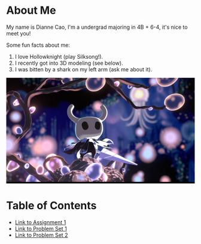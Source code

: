 
# About Me
My name is Dianne Cao, I'm a undergrad majoring in 4B + 6-4, it's nice to meet you!

Some fun facts about me:
1. I love Hollowknight (play Silksong!).
2. I recently got into 3D modeling (see below).
3. I was bitten by a shark on my left arm (ask me about it).

![picture of a 3D model I made](/3dmodel.jpg)


# Table of Contents
- [Link to Assignment 1](assignments/assignment1.md)
- [Link to Problem Set 1](assignments/problemset1.md)
- [Link to Problem Set 2](assignments/problemset2.md)

